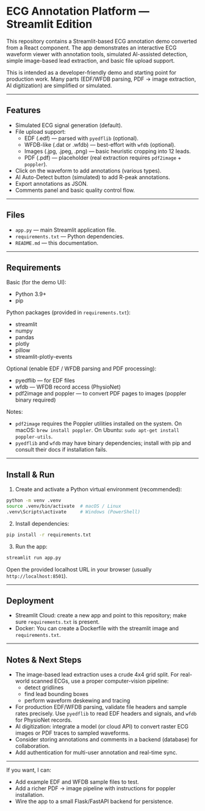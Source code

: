 # ECG Annotation Platform — Streamlit Edition

This repository contains a Streamlit-based ECG annotation demo converted from a React component. The app demonstrates an interactive ECG waveform viewer with annotation tools, simulated AI-assisted detection, simple image-based lead extraction, and basic file upload support.

This is intended as a developer-friendly demo and starting point for production work. Many parts (EDF/WFDB parsing, PDF → image extraction, AI digitization) are simplified or simulated.

---

## Features

- Simulated ECG signal generation (default).
- File upload support:
  - EDF (.edf) — parsed with `pyedflib` (optional).
  - WFDB-like (.dat or .wfdb) — best-effort with `wfdb` (optional).
  - Images (.jpg, .jpeg, .png) — basic heuristic cropping into 12 leads.
  - PDF (.pdf) — placeholder (real extraction requires `pdf2image` + `poppler`).
- Click on the waveform to add annotations (various types).
- AI Auto-Detect button (simulated) to add R-peak annotations.
- Export annotations as JSON.
- Comments panel and basic quality control flow.

---

## Files

- `app.py` — main Streamlit application file.
- `requirements.txt` — Python dependencies.
- `README.md` — this documentation.

---

## Requirements

Basic (for the demo UI):

- Python 3.9+
- pip

Python packages (provided in `requirements.txt`):

- streamlit
- numpy
- pandas
- plotly
- pillow
- streamlit-plotly-events

Optional (enable EDF / WFDB parsing and PDF processing):

- pyedflib — for EDF files
- wfdb — WFDB record access (PhysioNet)
- pdf2image and poppler — to convert PDF pages to images (poppler binary required)

Notes:
- `pdf2image` requires the Poppler utilities installed on the system. On macOS: `brew install poppler`. On Ubuntu: `sudo apt-get install poppler-utils`.
- `pyedflib` and `wfdb` may have binary dependencies; install with pip and consult their docs if installation fails.

---

## Install & Run

1. Create and activate a Python virtual environment (recommended):

```bash
python -m venv .venv
source .venv/bin/activate  # macOS / Linux
.venv\Scripts\activate     # Windows (PowerShell)
```

2. Install dependencies:

```bash
pip install -r requirements.txt
```

3. Run the app:

```bash
streamlit run app.py
```

Open the provided localhost URL in your browser (usually `http://localhost:8501`).

---

## Deployment

- Streamlit Cloud: create a new app and point to this repository; make sure `requirements.txt` is present.
- Docker: You can create a Dockerfile with the streamlit image and `requirements.txt`.

---

## Notes & Next Steps

- The image-based lead extraction uses a crude 4x4 grid split. For real-world scanned ECGs, use a proper computer-vision pipeline:
  - detect gridlines
  - find lead bounding boxes
  - perform waveform deskewing and tracing
- For production EDF/WFDB parsing, validate file headers and sample rates precisely. Use `pyedflib` to read EDF headers and signals, and `wfdb` for PhysioNet records.
- AI digitization: integrate a model (or cloud API) to convert raster ECG images or PDF traces to sampled waveforms.
- Consider storing annotations and comments in a backend (database) for collaboration.
- Add authentication for multi-user annotation and real-time sync.

---

If you want, I can:
- Add example EDF and WFDB sample files to test.
- Add a richer PDF -> image pipeline with instructions for poppler installation.
- Wire the app to a small Flask/FastAPI backend for persistence.
